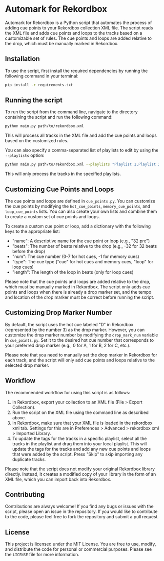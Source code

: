 # Automark for Rekordbox

Automark for Rekordbox is a Python script that automates the process of adding cue points to your Rekordbox collection XML file. The script reads the XML file and adds cue points and loops to the tracks based on a customizable set of rules. The cue points and loops are added relative to the drop, which must be manually marked in Rekordbox.

## Installation

To use the script, first install the required dependencies by running the following command in your terminal:

```bash
pip install -r requirements.txt
```

## Running the script

To run the script from the command line, navigate to the directory containing the script and run the following command:

```bash
python main.py path/to/rekordbox.xml
```

This will process all tracks in the XML file and add the cue points and loops based on the customized rules.

You can also specify a comma-separated list of playlists to edit by using the `--playlists` option:

```bash
python main.py path/to/rekordbox.xml --playlists "Playlist 1,Playlist 2"
```

This will only process the tracks in the specified playlists.

## Customizing Cue Points and Loops

The cue points and loops are defined in `cue_points.py`. You can customize the cue points by modifying the `hot_cue_points`, `memory_cue_points`, and `loop_cue_points` lists. You can also create your own lists and combine them to create a custom set of cue points and loops.

To create a custom cue point or loop, add a dictionary with the following keys to the appropriate list:

-   "name": A descriptive name for the cue point or loop (e.g., "32 pre")
-   "beats": The number of beats relative to the drop (e.g., -32 for 32 beats before the drop)
-   "num": The cue number (0-7 for hot cues, -1 for memory cues)
-   "type": The cue type ("cue" for hot cues and memory cues, "loop" for loop cues)
-   "length": The length of the loop in beats (only for loop cues)

Please note that the cue points and loops are added relative to the drop, which must be manually marked in Rekordbox. The script only adds cue points and loops when there is already a drop marker set, and the tempo and location of the drop marker must be correct before running the script.

## Customizing Drop Marker Number

By default, the script uses the hot cue labeled "D" in Rekordbox (represented by the number 3) as the drop marker. However, you can customize the drop marker number by modifying the `drop_mark_num` variable in `cue_points.py`. Set it to the desired hot cue number that corresponds to your preferred drop marker (e.g., 0 for A, 1 for B, 2 for C, etc.).

Please note that you need to manually set the drop marker in Rekordbox for each track, and the script will only add cue points and loops relative to the selected drop marker.

## Workflow

The recommended workflow for using this script is as follows:

1.  In Rekordbox, export your collection to an XML file (File > Export Collection).
2.  Run the script on the XML file using the command line as described above.
3.  In Rekordbox, make sure that your XML file is loaded in the rekordbox xml tab. Settings for this are in Preferences > Advanced > rekordbox xml > Imported Library.
4.  To update the tags for the tracks in a specific playlist, select all the tracks in the playlist and drag them into your local playlist. This will update the tags for the tracks and add any new cue points and loops that were added by the script. Press "Skip" to skip importing any duplicate tracks.

Please note that the script does not modify your original Rekordbox library directly. Instead, it creates a modified copy of your library in the form of an XML file, which you can import back into Rekordbox.

## Contributing
Contributions are always welcome! If you find any bugs or issues with the script, please open an issue in the repository. If you would like to contribute to the code, please feel free to fork the repository and submit a pull request.

## License
This project is licensed under the MIT License. You are free to use, modify, and distribute the code for personal or commercial purposes. Please see the `LICENSE` file for more information.
